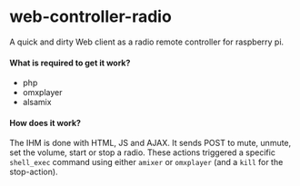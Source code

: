 # web-controller-radio
A quick and dirty Web client as a radio remote controller for raspberry pi.

#### What is required to get it work?
 - php
 - omxplayer
 - alsamix

#### How does it work?
The IHM is done with HTML, JS and AJAX. It sends POST to mute, unmute, set the volume, start or stop a radio. These actions triggered a specific `shell_exec` command using either `amixer` or `omxplayer` (and a `kill` for the stop-action).
